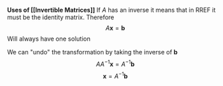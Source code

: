**Uses of [[Invertible Matrices]]**
If $A$ has an inverse it means that in RREF it must be the identity matrix. Therefore
$$A\mathbf{x}=\mathbf{b}$$
Will always have one solution

We can "undo" the transformation by taking the inverse of $\mathbf{b}$
$$AA^{-1}\mathbf{x} =A^{-1}\mathbf{b}$$
$$\mathbf{x}=A^{-1}\mathbf{b}$$
